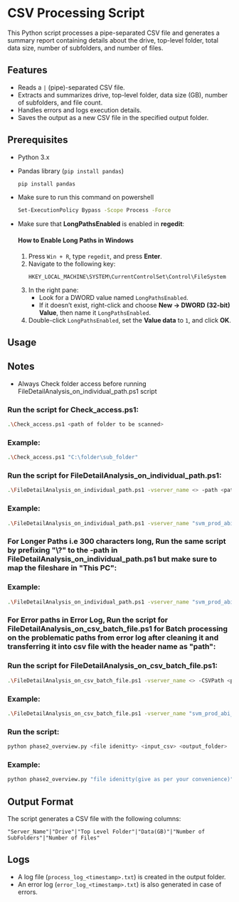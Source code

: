 # CSV Processing Script

This Python script processes a pipe-separated CSV file and generates a summary report containing details about the drive, top-level folder, total data size, number of subfolders, and number of files.

## Features
- Reads a `|` (pipe)-separated CSV file.
- Extracts and summarizes drive, top-level folder, data size (GB), number of subfolders, and file count.
- Handles errors and logs execution details.
- Saves the output as a new CSV file in the specified output folder.

## Prerequisites
- Python 3.x
- Pandas library (`pip install pandas`)
    ```sh
    pip install pandas
    ```

- Make sure to run this command on powershell
    ```sh
    Set-ExecutionPolicy Bypass -Scope Process -Force
    ```

- Make sure that **LongPathsEnabled** is enabled in **regedit**:

    #### How to Enable Long Paths in Windows

    1. Press `Win + R`, type `regedit`, and press **Enter**.
    2. Navigate to the following key:
        ```
        HKEY_LOCAL_MACHINE\SYSTEM\CurrentControlSet\Control\FileSystem
        ```
    3. In the right pane:
        - Look for a DWORD value named `LongPathsEnabled`.
        - If it doesn’t exist, right-click and choose **New → DWORD (32-bit) Value**, then name it `LongPathsEnabled`.
    4. Double-click `LongPathsEnabled`, set the **Value data** to `1`, and click **OK**.

## Usage

## Notes
- Always Check folder access before running FileDetailAnalysis_on_individual_path.ps1 script

### Run the script for Check_access.ps1:
```sh
.\Check_access.ps1 <path of folder to be scanned>
```

### Example:
```sh
.\Check_access.ps1 "C:\folder\sub_folder"
```

### Run the script for FileDetailAnalysis_on_individual_path.ps1:
```sh
.\FileDetailAnalysis_on_individual_path.ps1 -vserver_name <> -path <path of folder to be scanned> -OutputFolder <path of the output folder>
```

### Example:
```sh
.\FileDetailAnalysis_on_individual_path.ps1 -vserver_name "svm_prod_abi_cifs_01" -path "C:\folder\sub_folder" -OutputFolder "D:\folder\output_folder"
```
### For Longer Paths i.e 300 characters long, Run the same script by prefixing "\\?\" to the -path in FileDetailAnalysis_on_individual_path.ps1 but make sure to map the fileshare in "This PC":

### Example:
```sh
.\FileDetailAnalysis_on_individual_path.ps1 -vserver_name "svm_prod_abi_cifs_01" -path "\\?\C:\folder\sub_folder" -OutputFolder "D:\folder\output_folder"
```


### For Error paths in Error Log, Run the script for FileDetailAnalysis_on_csv_batch_file.ps1 for Batch processing on the problematic paths from error log after cleaning it and transferring it into csv file with the header name as "path":

### Run the script for FileDetailAnalysis_on_csv_batch_file.ps1:
```sh
.\FileDetailAnalysis_on_csv_batch_file.ps1 -vserver_name <> -CSVPath <path to errorlog csv file> -OutputFolder <path of the output folder>
```

### Example:
```sh
.\FileDetailAnalysis_on_csv_batch_file.ps1 -vserver_name "svm_prod_abi_cifs_01" -CSVPath "C:\path to\error log csv file" -OutputFolder "D:\folder\output_folder"
```

### Run the script:
```sh
python phase2_overview.py <file idenitty> <input_csv> <output_folder>
```

### Example:
```sh
python phase2_overview.py "file idenitty(give as per your convenience)" "D:\folder\input.csv" "D:\folder\output_folder"
```

## Output Format
The script generates a CSV file with the following columns:
```
"Server_Name"|"Drive"|"Top Level Folder"|"Data(GB)"|"Number of SubFolders"|"Number of Files"
```

## Logs
- A log file (`process_log_<timestamp>.txt`) is created in the output folder.
- An error log (`error_log_<timestamp>.txt`) is also generated in case of errors.



